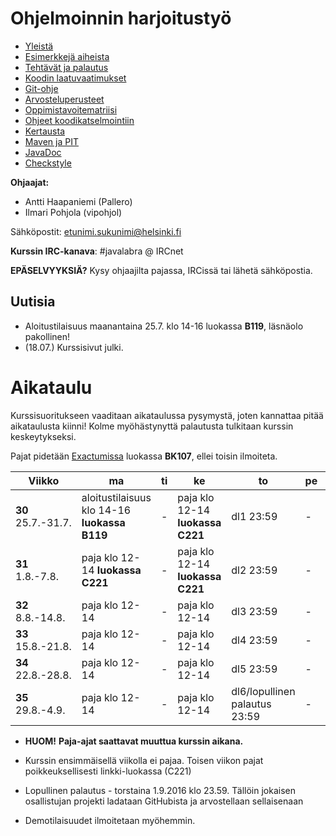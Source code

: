 # Ohjelmoinnin harjoitustyö
* [Yleistä](ohjeet/Yleista.md)
* [Esimerkkejä aiheista](ohjeet/Esimerkkeja-aiheista.md)
* [Tehtävät ja palautus](ohjeet/Tehtavat-ja-palautus.md)
* [Koodin laatuvaatimukset](ohjeet/Koodin-laatuvaatimukset.md)
* [Git-ohje](ohjeet/Git-ohje.md)
* [Arvosteluperusteet](ohjeet/Arvosteluperusteet.md)
* [Oppimistavoitematriisi](http://www.cs.helsinki.fi/courses/58160/matriisi)
* [Ohjeet koodikatselmointiin](ohjeet/Koodikatselmointi.md)
* [Kertausta](ohjeet/Kertausta.md)
* [Maven ja PIT](ohjeet/Maven-ja-PIT.md)
* [JavaDoc](ohjeet/JavaDoc.md)
* [Checkstyle](ohjeet/Checkstyle.md)

**Ohjaajat:**
* Antti Haapaniemi (Pallero)
* Ilmari Pohjola (vipohjol)

Sähköpostit: etunimi.sukunimi@helsinki.fi

**Kurssin IRC-kanava**:
\#javalabra @ IRCnet

**EPÄSELVYYKSIÄ?** Kysy ohjaajilta pajassa, IRCissä tai lähetä sähköpostia.

## Uutisia

* Aloitustilaisuus maanantaina 25.7. klo 14-16 luokassa **B119**, läsnäolo pakollinen!
* (18.07.) Kurssisivut julki.

# Aikataulu

Kurssisuoritukseen vaaditaan aikataulussa pysymystä, joten kannattaa pitää aikataulusta kiinni! Kolme myöhästynyttä palautusta tulkitaan kurssin keskeytykseksi.

Pajat pidetään [Exactumissa](http://www.helsinki.fi/teknos/opetustilat/kumpula/gh2b/default.htm) luokassa **BK107**, ellei toisin ilmoiteta.

| Viikko | ma | ti | ke | to | pe | la | su |
| --- | --- | --- | --- | --- | --- | --- | --- |
| **30** <br> 25.7.-31.7. | aloitustilaisuus klo 14-16 **luokassa B119** | - | paja klo 12-14 **luokassa C221** | dl1  23:59 | - | - | - |
| **31** <br> 1.8.-7.8. | paja klo 12-14 **luokassa C221** | - | paja klo 12-14 **luokassa C221** | dl2  23:59 | - | - | - |
| **32** <br> 8.8.-14.8.  | paja klo 12-14 | - | paja klo 12-14 | dl3  23:59 | - | - | Katselmointi1  23:59 |
| **33** <br> 15.8.-21.8.  | paja klo 12-14 | - | paja klo 12-14 | dl4  23:59 | - | - | - |
| **34** <br> 22.8.-28.8. | paja klo 12-14 | - | paja klo 12-14 | dl5  23:59 | - | - | Katselmointi2  23:59 |
| **35** <br> 29.8.-4.9. | paja klo 12-14 | - | paja klo 12-14 | dl6/lopullinen palautus  23:59 | - | - | - |

* **HUOM!** **Paja-ajat saattavat muuttua kurssin aikana.**

* Kurssin ensimmäisellä viikolla ei pajaa. Toisen viikon pajat poikkeuksellisesti linkki-luokassa (C221)

* Lopullinen palautus - torstaina 1.9.2016 klo 23.59. Tällöin jokaisen osallistujan projekti ladataan GitHubista ja arvostellaan sellaisenaan

* Demotilaisuudet ilmoitetaan myöhemmin.
